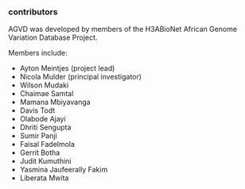 ### contributors

AGVD was developed by members of the H3ABioNet African Genome Variation Database Project. 

Members include: 
 - Ayton Meintjes (project lead)
 - Nicola Mulder (principal investigator)
 - Wilson Mudaki
 - Chaimae Samtal
 - Mamana Mbiyavanga
 - Davis Todt
 - Olabode Ajayi
 - Dhriti Sengupta
 - Sumir Panji
 - Faisal Fadelmola
 - Gerrit Botha                                                                                      
 - Judit Kumuthini
 - Yasmina Jaufeerally Fakim
 - Liberata Mwita